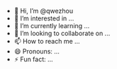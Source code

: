 - 👋 Hi, I’m @qwezhou
- 👀 I’m interested in ...
- 🌱 I’m currently learning ...
- 💞️ I’m looking to collaborate on ...
- 📫 How to reach me ...
- 😄 Pronouns: ...
- ⚡ Fun fact: ...

<!---
qwezhou/qwezhou is a ✨ special ✨ repository because its `README.md` (this file) appears on your GitHub profile.
You can click the Preview link to take a look at your changes.
--->
